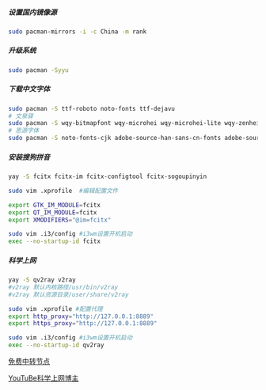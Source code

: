##### 设置国内镜像源

```bash
sudo pacman-mirrors -i -c China -m rank
```

##### 升级系统

```bash
sudo pacman -Syyu
```

##### 下载中文字体

```bash
sudo pacman -S ttf-roboto noto-fonts ttf-dejavu
# 文泉驿
sudo pacman -S wqy-bitmapfont wqy-microhei wqy-microhei-lite wqy-zenhei
# 思源字体
sudo pacman -S noto-fonts-cjk adobe-source-han-sans-cn-fonts adobe-source-han-serif-cn-fonts</pre>
```

##### 安装搜狗拼音

```bash
yay -S fcitx fcitx-im fcitx-configtool fcitx-sogoupinyin

sudo vim .xprofile	#编辑配置文件

export GTK_IM_MODULE=fcitx
export QT_IM_MODULE=fcitx
export XMODIFIERS="@im=fcitx"

sudo vim .i3/config #i3wm设置开机启动
exec --no-startup-id fcitx
```



##### 科学上网

```bash
yay -S qv2ray v2ray 
#v2ray 默认内核路径/usr/bin/v2ray
#v2ray 默认资源目录/user/share/v2ray

sudo vim .xprofile #配置代理
export http_proxy="http://127.0.0.1:8889"
export https_proxy="http://127.0.0.1:8889" 

sudo vim .i3/config #i3wm设置开机启动
exec --no-startup-id qv2ray
```

[免费中转节点](https://github.com/Alvin9999/new-pac/wiki/v2ray%E5%85%8D%E8%B4%B9%E8%B4%A6%E5%8F%B7)

[YouTuBe科学上网博主](https://www.youtube.com/channel/UCEBoI_hmSUNjRU4O86Y6TJg)



